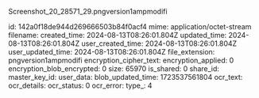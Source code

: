 Screenshot_20_28571_29.pngversion1ampmodifi

id: 142a0f18de944d269666503b84f0acf4
mime: application/octet-stream
filename: 
created_time: 2024-08-13T08:26:01.804Z
updated_time: 2024-08-13T08:26:01.804Z
user_created_time: 2024-08-13T08:26:01.804Z
user_updated_time: 2024-08-13T08:26:01.804Z
file_extension: pngversion1ampmodifi
encryption_cipher_text: 
encryption_applied: 0
encryption_blob_encrypted: 0
size: 65970
is_shared: 0
share_id: 
master_key_id: 
user_data: 
blob_updated_time: 1723537561804
ocr_text: 
ocr_details: 
ocr_status: 0
ocr_error: 
type_: 4